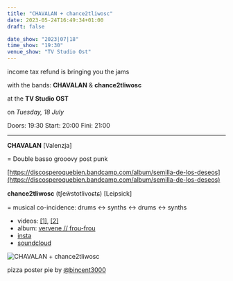```yaml
---
title: "CHAVALAN + chance2tliwosc"
date: 2023-05-24T16:49:34+01:00
draft: false

date_show: "2023|07|18"
time_show: "19:30"
venue_show: "TV Studio Ost"
---
```


income tax refund is bringing you
the jams

with the bands:
**CHAVALAN** 
& 
**chance2tliwosc**

at the 
**TV Studio OST**

on
*Tuesday, 18 July*

Doors: 19:30
Start: 20:00
Fini: 21:00

----

**CHAVALAN** [Valenzja]

= Double basso grooovy post punk

[https://discosperoquebien.bandcamp.com/album/semilla-de-los-deseos](https://discosperoquebien.bandcamp.com/album/semilla-de-los-deseos)



**chance2tliwosc** (tʃew̃stotlivoɕtɕ) [Leipsick]

= musical co-incidence: drums <-> synths <-> drums <-> synths 

* videos: [[1]](https://vimeo.com/803094668), [[2]](https://vimeo.com/805094690)
* album: [vervene // frou​-​frou](https://wnawygw.bandcamp.com/album/vervene-frou-frou)
* [insta](https://instagram.com/chance2tliwosc)
* [soundcloud](https://soundcloud.com/tliwosc)

![CHAVALAN + chance2tliwosc](../../posters/2023-07-18.jpg)

pizza poster pie by [@bincent3000](https://www.instagram.com/bincent3000/)
